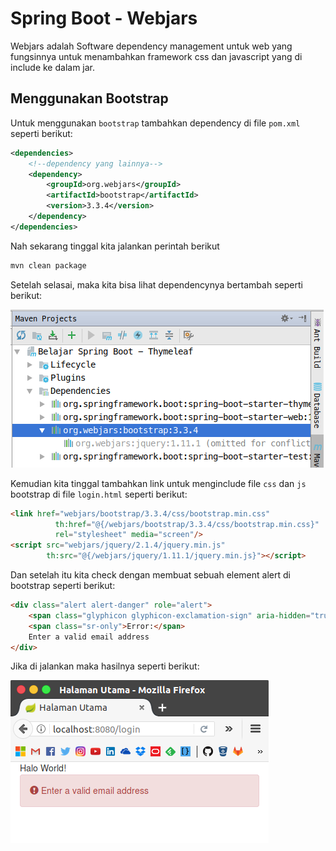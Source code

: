 # Spring Boot - Webjars

Webjars adalah Software dependency management untuk web yang fungsinnya 
untuk menambahkan framework css dan javascript yang di include ke dalam jar.

## Menggunakan Bootstrap

Untuk menggunakan `bootstrap` tambahkan dependency di file `pom.xml` seperti berikut:

```xml
<dependencies>
    <!--dependency yang lainnya-->
    <dependency>
        <groupId>org.webjars</groupId>
        <artifactId>bootstrap</artifactId>
        <version>3.3.4</version>
    </dependency>
</dependencies>
```

Nah sekarang tinggal kita jalankan perintah berikut

```bash 
mvn clean package
```

Setelah selasai, maka kita bisa lihat dependencynya bertambah seperti berikut:

![webjars-bootstrap](imgs/webjars-bootstrap.png)

Kemudian kita tinggal tambahkan link untuk menginclude file `css` dan `js` bootstrap di file `login.html` seperti berikut:

```html
<link href="webjars/bootstrap/3.3.4/css/bootstrap.min.css"
          th:href="@{/webjars/bootstrap/3.3.4/css/bootstrap.min.css}"
          rel="stylesheet" media="screen"/>
<script src="webjars/jquery/2.1.4/jquery.min.js"
        th:src="@{/webjars/jquery/1.11.1/jquery.min.js}"></script>
```

Dan setelah itu kita check dengan membuat sebuah element alert di bootstrap seperti berikut:

```html
<div class="alert alert-danger" role="alert">
    <span class="glyphicon glyphicon-exclamation-sign" aria-hidden="true"></span>
    <span class="sr-only">Error:</span>
    Enter a valid email address
</div>
```

Jika di jalankan maka hasilnya seperti berikut:

![enable-bootstrap](imgs/enabled-bootstrap.png)